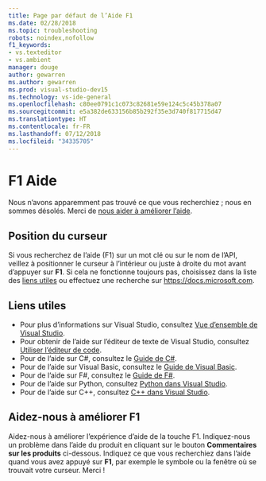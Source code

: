 ```yaml
---
title: Page par défaut de l’Aide F1
ms.date: 02/28/2018
ms.topic: troubleshooting
robots: noindex,nofollow
f1_keywords:
- vs.texteditor
- vs.ambient
manager: douge
author: gewarren
ms.author: gewarren
ms.prod: visual-studio-dev15
ms.technology: vs-ide-general
ms.openlocfilehash: c80ee0791c1c073c82681e59e124c5c45b378a07
ms.sourcegitcommit: e5a382de633156b85b292f35e3d740f817715d47
ms.translationtype: HT
ms.contentlocale: fr-FR
ms.lasthandoff: 07/12/2018
ms.locfileid: "34335705"
---
```

# F1 Aide

Nous n’avons apparemment pas trouvé ce que vous recherchiez ; nous en sommes désolés. Merci de [nous aider à améliorer l’aide](#help-us-improve-f1).

## Position du curseur

Si vous recherchez de l’aide (F1) sur un mot clé ou sur le nom de l’API, veillez à positionner le curseur à l’intérieur ou juste à droite du mot avant d’appuyer sur **F1**. Si cela ne fonctionne toujours pas, choisissez dans la liste des [liens utiles](#useful-links) ou effectuez une recherche sur https://docs.microsoft.com.

## Liens utiles

- Pour plus d’informations sur Visual Studio, consultez [Vue d’ensemble de Visual Studio](../../ide/visual-studio-ide.md).
- Pour obtenir de l’aide sur l’éditeur de texte de Visual Studio, consultez [Utiliser l’éditeur de code](../../ide/writing-code-in-the-code-and-text-editor.md).
- Pour de l’aide sur C#, consultez le [Guide de C#](/dotnet/csharp/index).
- Pour de l’aide sur Visual Basic, consultez le [Guide de Visual Basic](/dotnet/visual-basic/).
- Pour de l’aide sur F#, consultez le [Guide de F#](/dotnet/fsharp/).
- Pour de l’aide sur Python, consultez [Python dans Visual Studio](../../python/overview-of-python-tools-for-visual-studio.md).
- Pour de l’aide sur C++, consultez [C++ dans Visual Studio](/cpp/visual-cpp-in-visual-studio).

## Aidez-nous à améliorer F1

Aidez-nous à améliorer l’expérience d’aide de la touche F1. Indiquez-nous un problème dans l’aide du produit en cliquant sur le bouton **Commentaires sur les produits** ci-dessous. Indiquez ce que vous recherchiez dans l’aide quand vous avez appuyé sur **F1**, par exemple le symbole ou la fenêtre où se trouvait votre curseur. Merci !

